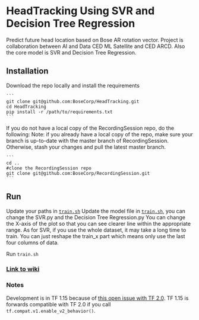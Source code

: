# HeadTracking Using SVR and Decision Tree Regression
Predict future head location based on Bose AR rotation vector. Project is collaboration between AI and Data CED ML Satellite and CED ARCD. Also the core model is SVR and Decision Tree Regression.

## Installation
Download the repo locally and install the requirements

    ```
    git clone git@github.com:BoseCorp/HeadTracking.git
    cd HeadTracking
    pip install -r /path/to/requirements.txt
    ```

If you do not have a local copy of the RecordingSession repo, do the following: Note: if you already have a local copy of the repo, make sure your branch is up-to-date with the master branch of RecordingSession. Otherwise, stash your changes and pull the latest master branch.

    ```
    cd ..
    #clone the RecordingSession repo
    git clone git@github.com:BoseCorp/RecordingSession.git
    ```

## Run
Update your paths in [`train.sh`](train.sh)
Update the model file in [`train.sh`](train.sh), you can change the SVR.py and the Decision Tree Regression.py
You can change the X-axis of the plot so that you can see clearer line within the appropriate range.
As for SVR, if you use the whole dataset, it may take a long time to train. You can just reshape the train_x part which means only use the last four columns of data.

Run `train.sh`

### [Link to wiki](https://wiki.bose.com/x/me78BQ)

### Notes
Development is in TF 1.15 because of [this open issue with TF 2.0](https://github.com/tensorflow/tensorflow/issues/34585). TF 1.15 is forwards compatible with TF 2.0 if you call `tf.compat.v1.enable_v2_behavior()`. 
